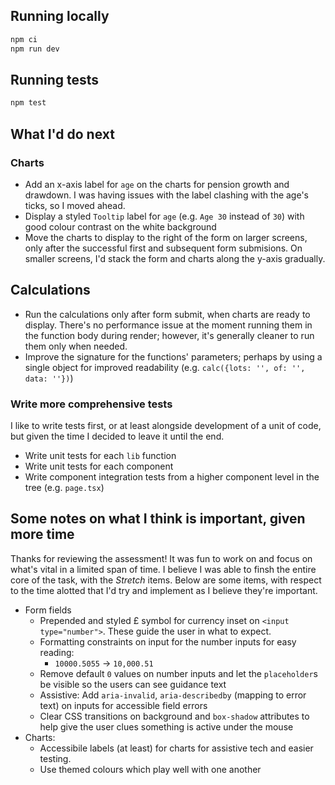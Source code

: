 ## Running locally

```bash
npm ci
npm run dev
```

## Running tests
```bash
npm test
```

## What I'd do next
### Charts
- Add an x-axis label for `age` on the charts for pension growth and drawdown. I was having issues with the label clashing with the age's ticks, so I moved ahead.
- Display a styled `Tooltip` label for `age` (e.g. `Age 30` instead of `30`) with good colour contrast on the white background
- Move the charts to display to the right of the form on larger screens, only after the successful first and subsequent form submisions. On smaller screens, I'd stack the form and charts along the y-axis gradually.

## Calculations
- Run the calculations only after form submit, when charts are ready to display. There's no performance issue at the moment running them in the function body during render; however, it's generally cleaner to run them only when needed.
- Improve the signature for the functions' parameters; perhaps by using a single object for improved readability (e.g. `calc({lots: '', of: '', data: ''})`)

### Write more comprehensive tests
I like to write tests first, or at least alongside development of a unit of code, but given the time I decided to leave it until the end.
  - Write unit tests for each `lib` function
  - Write unit tests for each component
  - Write component integration tests from a higher component level in the tree (e.g. `page.tsx`)

## Some notes on what I think is important, given more time

Thanks for reviewing the assessment! It was fun to work on and focus on what's vital in a limited span of time. I believe I was able to finsh the entire core of the task, with the *Stretch* items. Below are some items, with respect to the time alotted that I'd try and implement as I believe they're important.

- Form fields
  - Prepended and styled £ symbol for currency inset on `<input type="number">`. These guide the user in what to expect.
  - Formatting constraints on input for the number inputs for easy reading:
    - `10000.5055` -> `10,000.51`
  - Remove default `0` values on number inputs and let the `placeholder`s be visible so the users can see guidance text
  - Assistive: Add `aria-invalid`, `aria-describedby` (mapping to error text) on inputs for accessible field errors
  - Clear CSS transitions on background and `box-shadow` attributes to help give the user clues something is active under the mouse
- Charts:
  - Accessibile labels (at least) for charts for assistive tech and easier testing.
  - Use themed colours which play well with one another


